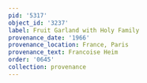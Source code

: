 ```yaml
---
pid: '5317'
object_id: '3237'
label: Fruit Garland with Holy Family
provenance_date: '1966'
provenance_location: France, Paris
provenance_text: Francoise Heim
order: '0645'
collection: provenance
---
```

